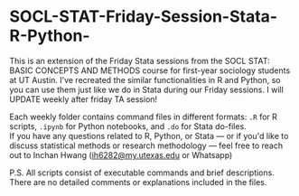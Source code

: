 # SOCL-STAT-Friday-Session-Stata-R-Python-
This is an extension of the Friday Stata sessions from the SOCL STAT: BASIC CONCEPTS AND METHODS course for first-year sociology students at UT Austin. 
I’ve recreated the similar functionalities in R and Python, so you can use them just like we do in Stata during our Friday sessions.
I will UPDATE weekly after friday TA session!

Each weekly folder contains command files in different formats: `.R` for R scripts, `.ipynb` for Python notebooks, and `.do` for Stata do-files.  
If you have any questions related to R, Python, or Stata — or if you'd like to discuss statistical methods or research methodology — feel free to reach out to Inchan Hwang (ih6282@my.utexas.edu or Whatsapp)

P.S. All scripts consist of executable commands and brief descriptions.  
There are no detailed comments or explanations included in the files.
